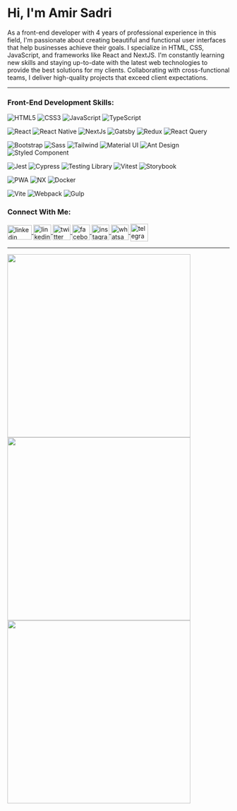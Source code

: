 # Hi, I'm Amir Sadri

As a front-end developer with 4 years of professional experience in this field, I'm passionate about creating beautiful and functional user interfaces that help businesses achieve their goals. I specialize in HTML, CSS, JavaScript, and frameworks like React and NextJS. I'm constantly learning new skills and staying up-to-date with the latest web technologies to provide the best solutions for my clients. Collaborating with cross-functional teams, I deliver high-quality projects that exceed client expectations.


<hr />
<p align="left">
  <h3>Front-End Development Skills:</h3>
  <p>
    <img alt="HTML5" src="https://img.shields.io/badge/-HTML5-E34F26?style=flat-square&logo=html5&logoColor=white" />
    <img alt="CSS3" src="https://img.shields.io/badge/-CSS3-264DE4?style=flat-square&logo=css3&logoColor=white" />
    <img alt="JavaScript" src="https://img.shields.io/badge/-Javascript-EBD41B?style=flat-square&logo=javascript&logoColor=black" />
    <img alt="TypeScript" src="https://img.shields.io/badge/-TypeScript-007ACC?style=flat-square&logo=typescript&logoColor=white" />
  </p>
  <p>
    <img alt="React" src="https://img.shields.io/badge/-React-45b8d8?style=flat-square&logo=react&logoColor=white" />
    <img alt="React Native" src="https://img.shields.io/badge/-React Native-45b8d8?style=flat-square&logo=react&logoColor=white" />
    <img alt="NextJs" src="https://img.shields.io/badge/-NextJs-000000?style=flat-square&logo=next.js&logoColor=white" />
    <img alt="Gatsby" src="https://img.shields.io/badge/-Gatsby-603092?style=flat-square&logo=gatsby&logoColor=white" />
    <img alt="Redux" src="https://img.shields.io/badge/-Redux-603092?style=flat-square&logo=redux&logoColor=white">
    <img alt="React Query" src="https://img.shields.io/badge/-React Query-red?style=flat-square&logo=react-query&logoColor=black">
  </p>
  <p>
    <img alt="Bootstrap" src="https://img.shields.io/badge/-Bootstrap-563D7C?style=flat-square&logo=bootstrap&logoColor=white" /> 
    <img alt="Sass" src="https://img.shields.io/badge/-Sass-CC6699?style=flat-square&logo=sass&logoColor=black" />
    <img alt="Tailwind" src="https://img.shields.io/badge/-Tailwind-38B2AC?style=flat-square&logo=tailwindcss&logoColor=white" />
    <img alt="Material UI" src="https://img.shields.io/badge/-Material UI-blue?style=flat-square&logo=mui&logoColor=white">
    <img alt="Ant Design" src="https://img.shields.io/badge/-Ant Design-red?style=flat-square&logo=ant-design&logoColor=black">
    <img alt="Styled Component" src="https://img.shields.io/badge/-Styled Component-yellow?style=flat-square&logo=jss&logoColor=black">
  </p>
  <p>
    <img alt="Jest" src="https://img.shields.io/badge/-Jest-913E56?style=flat-square&logo=jest&logoColor=white" />
    <img alt="Cypress" src="https://img.shields.io/badge/-Cypress-3A3A3A?style=flat-square&logo=cypress&logoColor=white" />
    <img alt="Testing Library" src="https://img.shields.io/badge/-Testing Library-DC1B24?style=flat-square&logo=testing-library&logoColor=black" />
    <img alt="Vitest" src="https://img.shields.io/badge/-Vitest-FCC72B?style=flat-square&logo=vitest&logoColor=black" />
    <img alt="Storybook" src="https://img.shields.io/badge/-Storybook-F1437E?style=flat-square&logo=storybook&logoColor=white" />
  </p>
  <p>
    <img alt="PWA" src="https://img.shields.io/badge/-PWA-green?style=flat-square&logo=pwa&logoColor=black">
    <img alt="NX" src="https://img.shields.io/badge/-NX-red?style=flat-square&logo=nx&logoColor=black">
    <img alt="Docker" src="https://img.shields.io/badge/-Docker-blue?style=flat-square&logo=docker&logoColor=white">
  </p>
  <p>
    <img alt="Vite" src="https://img.shields.io/badge/-Vite-9755EF?style=flat-square&logo=vite&logoColor=white" />
    <img alt="Webpack" src="https://img.shields.io/badge/-Webpack-8DD6F9?style=flat-square&logo=webpack&logoColor=black" />
    <img alt="Gulp" src="https://img.shields.io/badge/-Gulp-orange?style=flat-square&logo=gulp&logoColor=black" />
  </p>
</p>
<h3 align="left">Connect With Me:</h3>
<p align="left">
  <a href="mailto:amirsadriofficial@gmail.com" target="_blank">
    <img
        align="center"
        src="https://1000logos.net/wp-content/uploads/2018/05/Gmail-Logo-2013.png"
        alt="linkedin"
        height="33"
        width="55"
    />
  </a>
  <a href="https://linkedin.com/in/amirsadriofficial" target="_blank">
    <img
        align="center"
        src="https://raw.githubusercontent.com/rahuldkjain/github-profile-readme-generator/master/src/images/icons/Social/linked-in-alt.svg"
        alt="linkedin"
        height="35"
        width="40"
    />
  </a>
  <a href="https://twitter.com/amirsadri_ir" target="_blank">
    <img
      align="center"
      src="https://raw.githubusercontent.com/rahuldkjain/github-profile-readme-generator/master/src/images/icons/Social/twitter.svg"
      alt="twitter"
      height="35"
      width="40"
    />
  </a>
  <a href="https://www.facebook.com/profile.php?id=100058040100594" target="_blank">
    <img
        align="center"
        src="https://raw.githubusercontent.com/rahuldkjain/github-profile-readme-generator/master/src/images/icons/Social/facebook.svg"
        alt="facebook"
        height="35"
        width="40"
    />
  </a>
  <a href="https://instagram.com/amirsadriofficial" target="_blank">
    <img
        align="center"
        src="https://raw.githubusercontent.com/rahuldkjain/github-profile-readme-generator/master/src/images/icons/Social/instagram.svg"
        alt="instagram"
        height="35"
        width="40"
    />
  </a>
  <a href="https://wa.me/message/2AF3SX3XOBZEK1" target="_blank">
    <img
        align="center"
        src="https://raw.githubusercontent.com/rahuldkjain/github-profile-readme-generator/master/src/images/icons/Social/whatsapp.svg"
        alt="whatsapp"
        height="35"
        width="40"
    />
  </a>
  <a href="https://t.me/amirsadriofficial" target="_blank">
    <img
        align="center"
        src="https://cdn0.iconfinder.com/data/icons/social-media-2092/100/social-56-512.png"
        alt="telegram"
        height="40"
        width="40"
    />
  </a>
</p>

<hr /> 

<p>
  <img src="https://github-readme-stats.vercel.app/api?username=amirsadriofficial&show_icons=true&theme=tokyonight&hide_border=true" width="415">
  <img src="https://github-readme-streak-stats.herokuapp.com?user=amirsadriofficial&theme=tokyonight&hide_border=true" width="415">
  <img src="https://github-readme-stats.vercel.app/api/top-langs/?username=amirsadriofficial&theme=tokyonight&hide_border=true&layout=compact" width="415">
</p>
